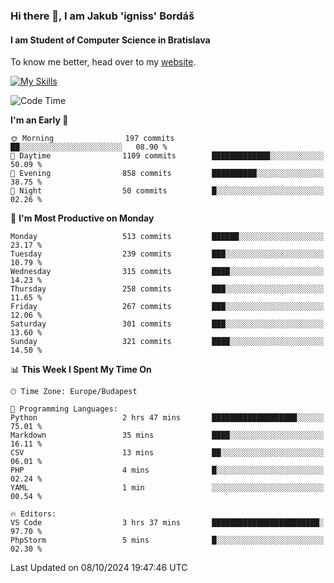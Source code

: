 ### Hi there 👋, I am Jakub 'igniss' Bordáš

#### I am Student of Computer Science in Bratislava
To know me better, head over to my [website](https://bordas.sk).

[![My Skills](https://skillicons.dev/icons?i=js,html,css,figma,svelte,java,kotlin,python,postgresql,typescript,nest,nodejs)](https://bordas.sk)


<!--START_SECTION:waka-->
![Code Time](http://img.shields.io/badge/Code%20Time-1%2C537%20hrs%2039%20mins-blue)

**I'm an Early 🐤** 

```text
🌞 Morning                197 commits         ██░░░░░░░░░░░░░░░░░░░░░░░   08.90 % 
🌆 Daytime                1109 commits        █████████████░░░░░░░░░░░░   50.09 % 
🌃 Evening                858 commits         ██████████░░░░░░░░░░░░░░░   38.75 % 
🌙 Night                  50 commits          █░░░░░░░░░░░░░░░░░░░░░░░░   02.26 % 
```
📅 **I'm Most Productive on Monday** 

```text
Monday                   513 commits         ██████░░░░░░░░░░░░░░░░░░░   23.17 % 
Tuesday                  239 commits         ███░░░░░░░░░░░░░░░░░░░░░░   10.79 % 
Wednesday                315 commits         ████░░░░░░░░░░░░░░░░░░░░░   14.23 % 
Thursday                 258 commits         ███░░░░░░░░░░░░░░░░░░░░░░   11.65 % 
Friday                   267 commits         ███░░░░░░░░░░░░░░░░░░░░░░   12.06 % 
Saturday                 301 commits         ███░░░░░░░░░░░░░░░░░░░░░░   13.60 % 
Sunday                   321 commits         ████░░░░░░░░░░░░░░░░░░░░░   14.50 % 
```


📊 **This Week I Spent My Time On** 

```text
🕑︎ Time Zone: Europe/Budapest

💬 Programming Languages: 
Python                   2 hrs 47 mins       ███████████████████░░░░░░   75.01 % 
Markdown                 35 mins             ████░░░░░░░░░░░░░░░░░░░░░   16.11 % 
CSV                      13 mins             ██░░░░░░░░░░░░░░░░░░░░░░░   06.01 % 
PHP                      4 mins              █░░░░░░░░░░░░░░░░░░░░░░░░   02.24 % 
YAML                     1 min               ░░░░░░░░░░░░░░░░░░░░░░░░░   00.54 % 

🔥 Editors: 
VS Code                  3 hrs 37 mins       ████████████████████████░   97.70 % 
PhpStorm                 5 mins              █░░░░░░░░░░░░░░░░░░░░░░░░   02.30 % 
```


 Last Updated on 08/10/2024 19:47:46 UTC
<!--END_SECTION:waka-->
